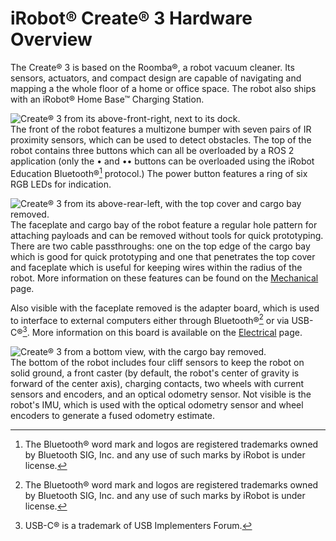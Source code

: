 # iRobot® Create® 3 Hardware Overview
The Create® 3 is based on the Roomba®, a robot vacuum cleaner.
Its sensors, actuators, and compact design are capable of navigating and mapping a the whole floor of a home or office space.
The robot also ships with an iRobot® Home Base™ Charging Station.

![Create® 3 from its above-front-right, next to its dock.](data/front_iso.jpg "Robot Front")<br>
The front of the robot features a multizone bumper with seven pairs of IR proximity sensors, which can be used to detect obstacles.
The top of the robot contains three buttons which can all be overloaded by a ROS 2 application (only the • and •• buttons can be overloaded using the iRobot Education Bluetooth®[^1] protocol.)
The power button features a ring of six RGB LEDs for indication.

![Create® 3 from its above-rear-left, with the top cover and cargo bay removed.](data/rear_iso.jpg "Robot Rear")<br>
The faceplate and cargo bay of the robot feature a regular hole pattern for attaching payloads and can be removed without tools for quick prototyping.
There are two cable passthroughs: one on the top edge of the cargo bay which is good for quick prototyping and one that penetrates the top cover and faceplate which is useful for keeping wires within the radius of the robot.
More information on these features can be found on the [Mechanical](../mechanical/) page.

Also visible with the faceplate removed is the adapter board, which is used to interface to external computers either through Bluetooth®[^1] or via USB-C®[^2].
More information on this board is available on the [Electrical](../electrical/) page.

![Create® 3 from a bottom view, with the cargo bay removed.](data/bottom.jpg "Robot Bottom")<br>
The bottom of the robot includes four cliff sensors to keep the robot on solid ground, a front caster (by default, the robot's center of gravity is forward of the center axis), charging contacts, two wheels with current sensors and encoders, and an optical odometry sensor.
Not visible is the robot's IMU, which is used with the optical odometry sensor and wheel encoders to generate a fused odometry estimate.

[^1]: The Bluetooth® word mark and logos are registered trademarks owned by Bluetooth SIG, Inc. and any use of such marks by iRobot is under license.
[^2]: USB-C® is a trademark of USB Implementers Forum.
[^3]: All other trademarks mentioned are the property of their respective owners.